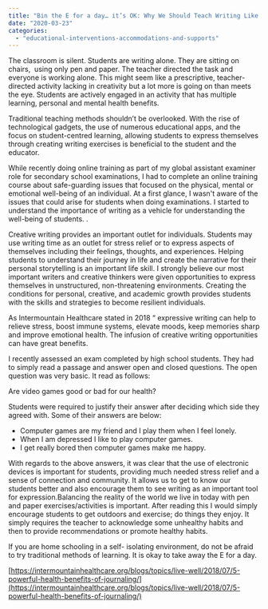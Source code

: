 ```yaml
---
title: "Bin the E for a day… it’s OK: Why We Should Teach Writing Like We Used To"
date: "2020-03-23"
categories: 
  - "educational-interventions-accommodations-and-supports"
---
```


The classroom is silent. Students are writing alone. They are sitting on chairs,  using only pen and paper. The teacher directed the task and everyone is working alone. This might seem like a prescriptive, teacher-directed activity lacking in creativity but a lot more is going on than meets the eye. Students are actively engaged in an activity that has multiple learning, personal and mental health benefits.

Traditional teaching methods shouldn’t be overlooked. With the rise of technological gadgets, the use of numerous educational apps, and the focus on student-centred learning, allowing students to express themselves through creating writing exercises is beneficial to the student and the educator.

While recently doing online training as part of my global assistant examiner role for secondary school examinations, I had to complete an online training course about safe-guarding issues that focused on the physical, mental or emotional well-being of an individual. At a first glance, I wasn't aware of the issues that could arise for students when doing examinations. I started to understand the importance of writing as a vehicle for understanding the well-being of students. . 

Creative writing provides an important outlet for individuals. Students may use writing time as an outlet for stress relief or to express aspects of themselves including their feelings, thoughts, and experiences. Helping students to understand their journey in life and create the narrative for their personal storytelling is an important life skill. I strongly believe our most important writers and creative thinkers were given opportunities to express themselves in unstructured, non-threatening environments. Creating the conditions for personal, creative, and academic growth provides students with the skills and strategies to become resilient individuals. 

As Intermountain Healthcare stated in 2018 “ expressive writing can help to relieve stress, boost immune systems, elevate moods, keep memories sharp and improve emotional health. The infusion of creative writing opportunities can have great benefits.

I recently assessed an exam completed by high school students. They had to simply read a passage and answer open and closed questions. The open question was very basic. It read as follows: 

Are video games good or bad for our health? 

Students were required to justify their answer after deciding which side they agreed with. Some of their answers are below:

- Computer games are my friend and I play them when I feel lonely.
- When I am depressed I like to play computer games.
- I get really bored then computer games make me happy.

With regards to the above answers, it was clear that the use of electronic devices is important for students, providing much needed stress relief and a sense of connection and community. It allows us to get to know our students better and also encourage them to see writing as an important tool for expression.Balancing the reality of the world we live in today with pen and paper exercises/activities is important. After reading this I would simply encourage students to get outdoors and exercise; do things they enjoy. It simply requires the teacher to acknowledge some unhealthy habits and then to provide recommendations or promote healthy habits.

If you are home schooling in a self- isolating environment, do not be afraid to try traditional methods of learning. It is okay to take away the E for a day. 

[https://intermountainhealthcare.org/blogs/topics/live-well/2018/07/5-powerful-health-benefits-of-journaling/](https://intermountainhealthcare.org/blogs/topics/live-well/2018/07/5-powerful-health-benefits-of-journaling/)
